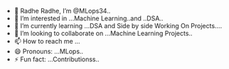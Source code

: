 - 👋 Radhe Radhe, I’m @MLops34..
- 👀 I’m interested in ...Machine Learning..and ..DSA..
- 🌱 I’m currently learning ...DSA and Side by side Working On Projects....
- 💞️ I’m looking to collaborate on ...Machine Learning Projects..
- 📫 How to reach me ...
- 😄 Pronouns: ...MLops..
- ⚡ Fun fact: ...Contributionss..

<!---
MLops34/MLops34 is a ✨ special ✨ repository because its `README.md` (this file) appears on your GitHub profile.
You can click the Preview link to take a look at your changes.
--->
